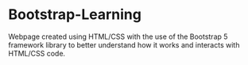 # Bootstrap-Learning
Webpage created using HTML/CSS with the use of the Bootstrap 5 framework library to better understand how it works and interacts with HTML/CSS code.
